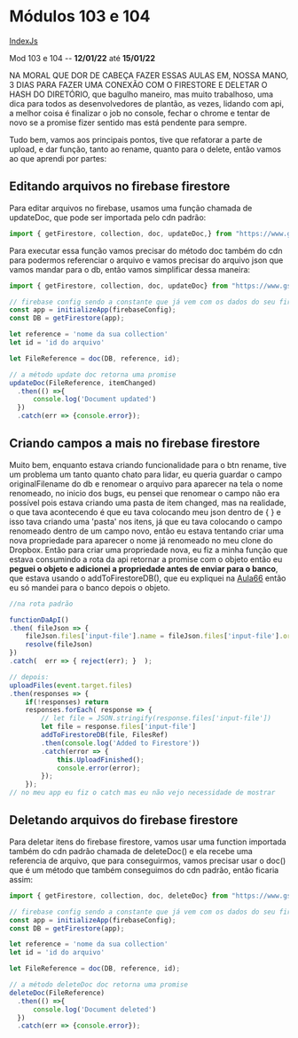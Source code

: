 # Módulos 103 e 104
[IndexJs](../IndexJs.md)

Mod 103 e 104 -- **12/01/22** até **15/01/22**

NA MORAL QUE DOR DE CABEÇA FAZER ESSAS AULAS EM, NOSSA MANO, 3 DIAS PARA FAZER UMA CONEXÃO COM O FIRESTORE E DELETAR O HASH DO DIRETÓRIO, que bagulho maneiro, mas muito trabalhoso, uma dica para todos as desenvolvedores de plantão, as vezes, lidando com api, a melhor coisa é finalizar o job no console, fechar o chrome e tentar de novo se a promise fizer sentido mas está pendente para sempre.

Tudo bem, vamos aos principais pontos, tive que refatorar a parte de upload, e dar função, tanto ao rename, quanto para o delete, então vamos ao que aprendi por partes:

## Editando arquivos no firebase firestore

Para editar arquivos no firebase, usamos uma função chamada de updateDoc, que pode ser importada pelo cdn padrão:

~~~js
import { getFirestore, collection, doc, updateDoc,} from "https://www.gstatic.com/firebasejs/9.6.1/firebase-firestore.js";
~~~

Para executar essa função vamos precisar do método doc também do cdn para podermos referenciar o arquivo e vamos precisar do arquivo json que vamos mandar para o db, então vamos simplificar dessa maneira:

~~~js
import { getFirestore, collection, doc, updateDoc} from "https://www.gstatic.com/firebasejs/9.6.1/firebase-firestore.js";

// firebase config sendo a constante que já vem com os dados do seu firebase
const app = initializeApp(firebaseConfig);
const DB = getFirestore(app);

let reference = 'nome da sua collection'
let id = 'id do arquivo'

let FileReference = doc(DB, reference, id);

// a método update doc retorna uma promise
updateDoc(FileReference, itemChanged)
  .then(() =>{
      console.log('Document updated')
  })
  .catch(err => {console.error});
~~~

## Criando campos a mais no firebase firestore

Muito bem, enquanto estava criando funcionalidade para o btn rename, tive um problema um tanto quanto chato para lidar, eu queria guardar o campo originalFilename do db e renomear o arquivo para aparecer na tela o nome renomeado, no inicio dos bugs, eu pensei que renomear o campo não era possível pois estava criando uma pasta de item changed, mas na realidade, o que tava acontecendo é que eu tava colocando meu json dentro de { } e isso tava criando uma 'pasta' nos itens, já que eu tava colocando o campo renomeado dentro de um campo novo, então eu estava tentando criar uma nova propriedade para aparecer o nome já renomeado no meu clone do Dropbox.
Então para criar uma propriedade nova, eu fiz a minha função que estava consumindo a rota da api retornar a promise com o objeto então eu **peguei o objeto e adicionei a propriedade antes de enviar para o banco**, que estava usando o addToFirestoreDB(), que eu expliquei na [Aula66](Aula66.md) então eu só mandei para o banco depois o objeto.

~~~js
//na rota padrão

functionDaApI()
.then( fileJson => {
    fileJson.files['input-file'].name = fileJson.files['input-file'].originalFilename;
    resolve(fileJson)
})
.catch(  err => { reject(err); }  );

// depois: 
uploadFiles(event.target.files)
.then(responses => {
    if(!responses) return
    responses.forEach( response => {
        // let file = JSON.stringify(response.files['input-file'])
        let file = response.files['input-file']
        addToFirestoreDB(file, FilesRef)
        .then(console.log('Added to Firestore'))
        .catch(error => { 
            this.UploadFinished();
            console.error(error);
        });
    });
// no meu app eu fiz o catch mas eu não vejo necessidade de mostrar
~~~

## Deletando arquivos do firebase firestore

Para deletar itens do firebase firestore, vamos usar uma function importada também do cdn padrão chamada de deleteDoc() e ela recebe uma referencia de arquivo, que para conseguirmos, vamos precisar usar o doc() que é um método que também conseguimos do cdn padrão, então ficaria assim:

~~~js
import { getFirestore, collection, doc, deleteDoc} from "https://www.gstatic.com/firebasejs/9.6.1/firebase-firestore.js";

// firebase config sendo a constante que já vem com os dados do seu firebase
const app = initializeApp(firebaseConfig);
const DB = getFirestore(app);

let reference = 'nome da sua collection'
let id = 'id do arquivo'

let FileReference = doc(DB, reference, id);

// a método deleteDoc doc retorna uma promise
deleteDoc(FileReference)
  .then(() =>{
      console.log('Document deleted')
  })
  .catch(err => {console.error});
~~~
